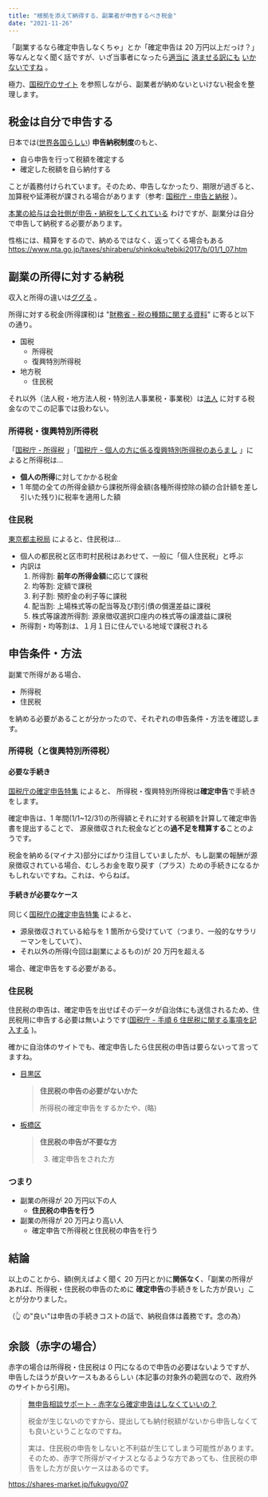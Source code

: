 ```yaml
---
title: "根拠を添えて納得する、副業者が申告するべき税金"
date: "2021-11-26"
---
```


「副業するなら確定申告しなくちゃ」とか「確定申告は 20 万円以上だっけ？」等なんとなく聞く話ですが、いざ当事者になったら[適当に](https://www.nta.go.jp/taxes/shiraberu/taxanswer/shotoku/2024.htm) [済ませる訳にも](https://www.city.shibuya.tokyo.jp/kurashi/zeikin/juminzei/n1_5entaikin.html) [いかないですね](https://ja.wikipedia.org/wiki/%E8%84%B1%E7%A8%8E) 。

極力、[国税庁のサイト](https://www.nta.go.jp/) を参照しながら、副業者が納めないといけない税金を整理します。

## 税金は自分で申告する

日本では([世界各国らしい](https://ja.wikipedia.org/wiki/%E7%94%B3%E5%91%8A%E7%B4%8D%E7%A8%8E%E5%88%B6%E5%BA%A6)) **申告納税制度**のもと、

- 自ら申告を行って税額を確定する
- 確定した税額を自ら納付する

ことが義務付けられています。そのため、申告しなかったり、期限が過ぎると、加算税や延滞税が課される場合があります（参考: [国税庁 - 申告と納税](https://www.nta.go.jp/publication/pamph/koho/kurashi/html/06_1.htm) ）。

[本業の給与は会社側が申告・納税をしてくれている](https://www.nta.go.jp/taxes/shiraberu/taxanswer/shotoku/1900.htm) わけですが、副業分は自分で申告して納税する必要があります。

性格には、精算をするので、納めるではなく、返ってくる場合もある
https://www.nta.go.jp/taxes/shiraberu/shinkoku/tebiki2017/b/01/1_07.htm

## 副業の所得に対する納税

収入と所得の違いは[ググる](https://www.google.com/search?q=%E5%8F%8E%E5%85%A5+%E6%89%80%E5%BE%97+%E9%81%95%E3%81%84) 。

所得に対する税金(所得課税)は "[財務省 - 税の種類に関する資料](https://www.mof.go.jp/tax_policy/summary/condition/a01.htm)" に寄ると以下の通り。

- 国税
  - 所得税
  - 復興特別所得税
- 地方税
  - 住民税

それ以外（法人税・地方法人税・特別法人事業税・事業税）は[法人](https://ja.wikipedia.org/wiki/%E6%B3%95%E4%BA%BA) に対する税金なのでこの記事では扱わない。

### 所得税・復興特別所得税

「[国税庁 - 所得税](https://www.nta.go.jp/taxes/shiraberu/taxanswer/shotoku/shotoku.htm) 」「[国税庁 - 個人の方に係る復興特別所得税のあらまし](https://www.nta.go.jp/publication/pamph/shotoku/fukko_tokubetsu/index.htm) 」によると所得税は...

- **個人の所得**に対してかかる税金
- 1 年間の全ての所得金額から課税所得金額(各種所得控除の額の合計額を差し引いた残り)に税率を適用した額

### 住民税

[東京都主税局](https://www.tax.metro.tokyo.lg.jp/kazei/kojin_ju.html)
によると、住民税は...

- 個人の都民税と区市町村民税はあわせて、一般に「個人住民税」と呼ぶ
- 内訳は
  1. 所得割: **前年の所得金額**に応じて課税
  2. 均等割: 定額で課税
  3. 利子割: 預貯金の利子等に課税
  4. 配当割: 上場株式等の配当等及び割引債の償還差益に課税
  5. 株式等譲渡所得割: 源泉徴収選択口座内の株式等の譲渡益に課税
- 所得割・均等割は、１月１日に住んでいる地域で課税される

## 申告条件・方法

副業で所得がある場合、

- 所得税
- 住民税

を納める必要があることが分かったので、それぞれの申告条件・方法を確認します。

### 所得税（と復興特別所得税）

#### 必要な手続き

[国税庁の確定申告特集](https://www.nta.go.jp/taxes/shiraberu/shinkoku/tokushu/hajimete.htm) によると、 所得税・復興特別所得税は**確定申告**で手続きをします。

確定申告は、1 年間(1/1~12/31)の所得額とそれに対する税額を計算して確定申告書を提出することで、 源泉徴収された税金などとの**過不足を精算する**ことのようです。

税金を納める(マイナス)部分にばかり注目していましたが、もし副業の報酬が源泉徴収されている場合、むしろお金を取り戻す（プラス）ための手続きになるかもしれないですね。これは、やらねば。

#### 手続きが必要なケース

同じく[国税庁の確定申告特集](https://www.nta.go.jp/taxes/shiraberu/shinkoku/tokushu/hajimete.htm) によると、

- 源泉徴収されている給与を 1 箇所から受けていて（つまり、一般的なサラリーマンをしていて）、
- それ以外の所得(今回は副業によるもの)が 20 万円を超える

場合、確定申告をする必要がある。

### 住民税

住民税の申告は、確定申告を出せばそのデータが自治体にも送信されるため、住民税用に申告する必要は無いようです([国税庁 - 手順 6 住民税に関する事項を記入する](https://www.nta.go.jp/taxes/shiraberu/shinkoku/tebiki2017/a/03/order6/3-6_01.htm) )。

確かに自治体のサイトでも、確定申告したら住民税の申告は要らないって言ってますね。

- [目黒区](https://www.city.meguro.tokyo.jp/kurashi/zeikin/kojin/shinkoku/shinkoku.html)
  > **住民税の申告の必要がないかた**
  >
  > 所得税の確定申告をするかたや、(略)
- [板橋区](https://www.city.itabashi.tokyo.jp/tetsuduki/zei/kuminzei/1001758.html)
  > **住民税の申告が不要な方**
  >
  > 3. 確定申告をされた方

### つまり

- 副業の所得が 20 万円以下の人
  - **住民税の申告を行う**
- 副業の所得が 20 万円より高い人
  - 確定申告で所得税と住民税の申告を行う

## 結論

以上のことから、額(例えばよく聞く 20 万円とか)に**関係なく**、「副業の所得があれば、所得税・住民税の申告のために **確定申告**の手続きをした方が良い」ことが分かりました。

（👆 の"良い"は申告の手続きコストの話で、納税自体は義務です。念の為）

## 余談（赤字の場合）

赤字の場合は所得税・住民税は 0 円になるので申告の必要はないようですが、申告したほうが良いケースもあるらしい
(本記事の対象外の範囲なので、政府外のサイトから引用)。

> [無申告相談サポート - 赤字なら確定申告はしなくていいの？](https://www.mushinkoku.jp/15910690771631)
>
> 税金が生じないのですから、提出しても納付税額がないから申告しなくても良いということなのですね。
>
> 実は、住民税の申告をしないと不利益が生じてしまう可能性があります。そのため、赤字で所得がマイナスとなるような方であっても、住民税の申告をした方が良いケースはあるのです。

https://shares-market.jp/fukugyo/07
